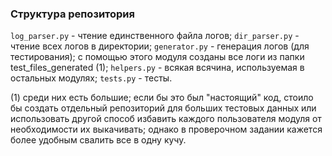 ### Структура репозитория

`log_parser.py` - чтение единственного файла логов;
`dir_parser.py` - чтение всех логов в директории;
`generator.py` - генерация логов (для тестирования); с помощью этого модуля созданы все логи из папки test_files_generated (1);
`helpers.py` - всякая всячина, используемая в остальных модулях;
`tests.py` - тесты.

(1) среди них есть большие; если бы это был "настоящий" код, стоило бы создать отдельный репозиторий для больших тестовых данных или использовать другой способ избавить каждого пользователя модуля от необходимости их выкачивать; однако в проверочном задании кажется более удобным свалить все в одну кучу.

